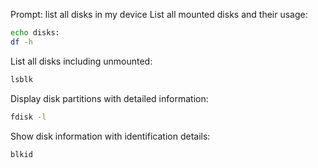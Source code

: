 Prompt: list all disks in my device
List all mounted disks and their usage:
```bash
echo disks:
df -h
```

List all disks including unmounted:
```bash
lsblk
```

Display disk partitions with detailed information:
```bash
fdisk -l
```

Show disk information with identification details:
```bash
blkid
```
